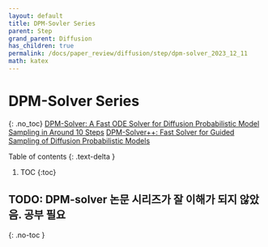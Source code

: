 ```yaml
---
layout: default
title: DPM-Sovler Series
parent: Step
grand_parent: Diffusion
has_children: true
permalink: /docs/paper_review/diffusion/step/dpm-solver_2023_12_11
math: katex
---
```


# DPM-Solver Series
{: .no_toc}
[DPM-Solver: A Fast ODE Solver for Diffusion Probabilistic Model Sampling in Around 10 Steps](https://arxiv.org/abs/2206.00927)
[DPM-Solver++: Fast Solver for Guided Sampling of Diffusion Probabilistic Models](https://arxiv.org/abs/2211.01095)


Table of contents
{: .text-delta }
1. TOC
{:toc}

## **TODO**: DPM-solver 논문 시리즈가 잘 이해가 되지 않았음. 공부 필요
{: .no-toc } 